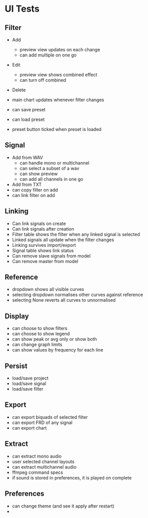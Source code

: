 # UI Tests

## Filter

* Add 
  * preview view updates on each change
  * can add multiple on one go 
* Edit
  * preview view shows combined effect
  * can turn off combined
* Delete
 
* main chart updates whenever filter changes

* can save preset
* can load preset
* preset button ticked when preset is loaded

## Signal

* Add from WAV
  * can handle mono or multichannel
  * can select a subset of a wav
  * can show preview
  * can add all channels in one go
* Add from TXT
* can copy filter on add
* can link filter on add

## Linking

* Can link signals on create
* Can link signals after creation
* Filter table shows the filter when any linked signal is selected
* Linked signals all update when the filter changes
* Linking survives import/export 
* Signal table shows link status
* Can remove slave signals from model
* Can remove master from model
 
## Reference

* dropdown shows all visible curves
* selecting dropdown normalises other curves against reference
* selecting None reverts all curves to unnormalised 

## Display

* can choose to show filters
* can choose to show legend
* can show peak or avg only or show both
* can change graph limits
* can show values by frequency for each line

## Persist

* load/save project
* load/save signal
* load/save filter

## Export

* can export biquads of selected filter
* can export FRD of any signal
* can export chart

## Extract

* can extract mono audio
* user selected channel layouts
* can extract multichannel audio
* ffmpeg command specs
* if sound is stored in preferences, it is played on complete

## Preferences

* can change theme (and see it apply after restart)
* 